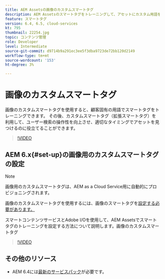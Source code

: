 ```yaml
---
title: AEM Assetsの画像のカスタムスマートタグ
description: AEM Assetsのスマートタグをトレーニングして、アセットにカスタム用語を適用する方法を説明します。
feature: スマートタグ
version: 6.4, 6.5, cloud-services
kt: 795
thumbnail: 22254.jpg
topic: コンテンツ管理
role: Developer
level: Intermediate
source-git-commit: d9714b9a291ec3ee5f3dba9723de72bb120d2149
workflow-type: tm+mt
source-wordcount: '153'
ht-degree: 3%

---
```



# 画像のカスタムスマートタグ

画像のカスタムスマートタグを使用すると、顧客固有の用語でスマートタグをトレーニングできます。
その後、カスタムスマートタグ（拡張スマートタグ）を利用して、ユーザー検索の操作性を向上させ、適切なタイミングでアセットを見つけるのに役立てることができます。

>[!VIDEO](https://video.tv.adobe.com/v/22254/?quality=12&learn=on)

## AEM 6.x{#set-up}の画像用のカスタムスマートタグの設定

>[!NOTE]
> 画像用のカスタムスマートタグは、AEM as a Cloud Service用に自動的にプロビジョニングされます。

画像のカスタムスマートタグを使用するには、画像のスマートタグを[設定する必要があります。](./image-smart-tags.md#set-up)

スマートコンテンツサービスとAdobe I/Oを使用して、AEM Assetsでスマートタグのトレーニングを設定する方法について説明します。画像のカスタムスマートタグ

>[!VIDEO](https://video.tv.adobe.com/v/23405/?quality=12&learn=on)

## その他のリソース

* AEM 6.4には[最新のサービスパック](https://docs.adobe.com/content/help/en/experience-manager-release-information/aem-release-updates/aem-releases-updates.html#aem-64)が必要です。


